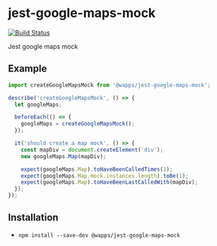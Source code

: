 # jest-google-maps-mock
[![Build Status](https://travis-ci.org/hupe1980/wapps-components.svg?branch=master)](https://travis-ci.org/hupe1980/wapps-components)

Jest google maps mock

## Example
```js
import createGoogleMapsMock from '@wapps/jest-google-maps-mock';

describe('createGoogleMapsMock', () => {
  let googleMaps;

  beforeEach(() => {
    googleMaps = createGoogleMapsMock();
  });

  it('should create a map mock', () => {
    const mapDiv = document.createElement('div');
    new googleMaps.Map(mapDiv);

    expect(googleMaps.Map).toHaveBeenCalledTimes(1);
    expect(googleMaps.Map.mock.instances.length).toBe(1);
    expect(googleMaps.Map).toHaveBeenLastCalledWith(mapDiv);
  });
});
```

## Installation
- `npm install --save-dev @wapps/jest-google-maps-mock`
